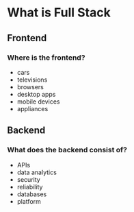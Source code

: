 # What is Full Stack

## Frontend

### Where is the frontend?

- cars
- televisions
- browsers
- desktop apps
- mobile devices
- appliances

## Backend

### What does the backend consist of?

- APIs
- data analytics
- security
- reliability
- databases
- platform

